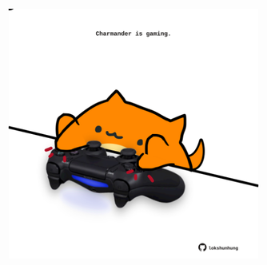 <!-- built at 03/01/2022, 16:00:59 UTC -->
<p align="center">
  <img width="500" height="500" src="./ReadmeImage.svg">
</p>
